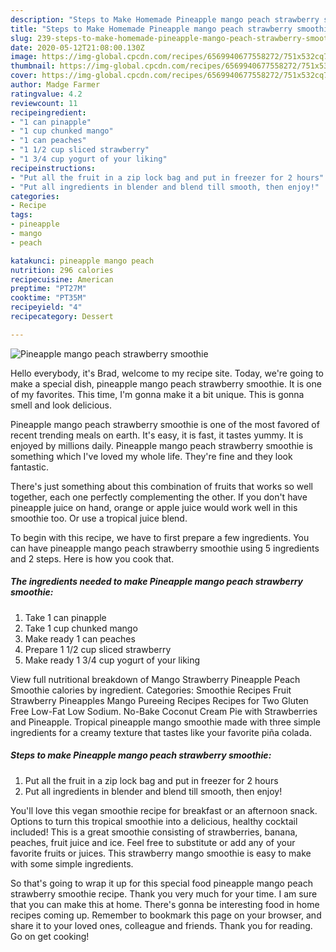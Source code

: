 ```yaml
---
description: "Steps to Make Homemade Pineapple mango peach strawberry smoothie"
title: "Steps to Make Homemade Pineapple mango peach strawberry smoothie"
slug: 239-steps-to-make-homemade-pineapple-mango-peach-strawberry-smoothie
date: 2020-05-12T21:08:00.130Z
image: https://img-global.cpcdn.com/recipes/6569940677558272/751x532cq70/pineapple-mango-peach-strawberry-smoothie-recipe-main-photo.jpg
thumbnail: https://img-global.cpcdn.com/recipes/6569940677558272/751x532cq70/pineapple-mango-peach-strawberry-smoothie-recipe-main-photo.jpg
cover: https://img-global.cpcdn.com/recipes/6569940677558272/751x532cq70/pineapple-mango-peach-strawberry-smoothie-recipe-main-photo.jpg
author: Madge Farmer
ratingvalue: 4.2
reviewcount: 11
recipeingredient:
- "1 can pinapple"
- "1 cup chunked mango"
- "1 can peaches"
- "1 1/2 cup sliced strawberry"
- "1 3/4 cup yogurt of your liking"
recipeinstructions:
- "Put all the fruit in a zip lock bag and put in freezer for 2 hours"
- "Put all ingredients in blender and blend till smooth, then enjoy!"
categories:
- Recipe
tags:
- pineapple
- mango
- peach

katakunci: pineapple mango peach 
nutrition: 296 calories
recipecuisine: American
preptime: "PT27M"
cooktime: "PT35M"
recipeyield: "4"
recipecategory: Dessert

---
```



![Pineapple mango peach strawberry smoothie](https://img-global.cpcdn.com/recipes/6569940677558272/751x532cq70/pineapple-mango-peach-strawberry-smoothie-recipe-main-photo.jpg)

Hello everybody, it's Brad, welcome to my recipe site. Today, we're going to make a special dish, pineapple mango peach strawberry smoothie. It is one of my favorites. This time, I'm gonna make it a bit unique. This is gonna smell and look delicious.

Pineapple mango peach strawberry smoothie is one of the most favored of recent trending meals on earth. It's easy, it is fast, it tastes yummy. It is enjoyed by millions daily. Pineapple mango peach strawberry smoothie is something which I've loved my whole life. They're fine and they look fantastic.

There&#39;s just something about this combination of fruits that works so well together, each one perfectly complementing the other. If you don&#39;t have pineapple juice on hand, orange or apple juice would work well in this smoothie too. Or use a tropical juice blend.


To begin with this recipe, we have to first prepare a few ingredients. You can have pineapple mango peach strawberry smoothie using 5 ingredients and 2 steps. Here is how you cook that.

##### The ingredients needed to make Pineapple mango peach strawberry smoothie:

1. Take 1 can pinapple
1. Take 1 cup chunked mango
1. Make ready 1 can peaches
1. Prepare 1 1/2 cup sliced strawberry
1. Make ready 1 3/4 cup yogurt of your liking


View full nutritional breakdown of Mango Strawberry Pineapple Peach Smoothie calories by ingredient. Categories: Smoothie Recipes Fruit Strawberry Pineapples Mango Pureeing Recipes Recipes for Two Gluten Free Low-Fat Low Sodium. No-Bake Coconut Cream Pie with Strawberries and Pineapple. Tropical pineapple mango smoothie made with three simple ingredients for a creamy texture that tastes like your favorite piña colada. 

##### Steps to make Pineapple mango peach strawberry smoothie:

1. Put all the fruit in a zip lock bag and put in freezer for 2 hours
1. Put all ingredients in blender and blend till smooth, then enjoy!


You&#39;ll love this vegan smoothie recipe for breakfast or an afternoon snack. Options to turn this tropical smoothie into a delicious, healthy cocktail included! This is a great smoothie consisting of strawberries, banana, peaches, fruit juice and ice. Feel free to substitute or add any of your favorite fruits or juices. This strawberry mango smoothie is easy to make with some simple ingredients. 

So that's going to wrap it up for this special food pineapple mango peach strawberry smoothie recipe. Thank you very much for your time. I am sure that you can make this at home. There's gonna be interesting food in home recipes coming up. Remember to bookmark this page on your browser, and share it to your loved ones, colleague and friends. Thank you for reading. Go on get cooking!
